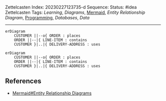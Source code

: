 Zettelcasten Index: 20230227123735-d
Sequence:
Status: #idea
Zettelcasten Tags: *Learning*, *Diagrams*, [Mermaid](../references/Mermaid.md), *Entity Relationship Diagram*, [Programming](../map-of-content/Programming.md), *Databases*, *Data*

---

````
erDiagram
    CUSTOMER ||--o{ ORDER : places
    ORDER ||--|{ LINE-ITEM : contains
    CUSTOMER }|..|{ DELIVERY-ADDRESS : uses
````

````mermaid
erDiagram
    CUSTOMER ||--o{ ORDER : places
    ORDER ||--|{ LINE-ITEM : contains
    CUSTOMER }|..|{ DELIVERY-ADDRESS : uses
````

## References

* [Mermaid#Entity Relationship Diagrams](../references/Mermaid.md)
